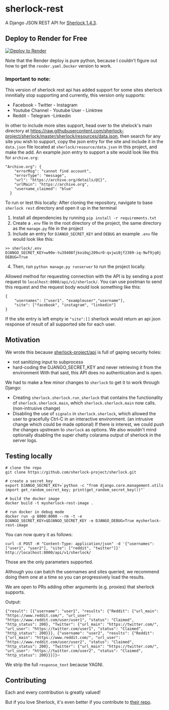 # sherlock-rest

A Django JSON REST API for [Sherlock 1.4.3](https://github.com/sherlock-project/sherlock).

## Deploy to Render for Free

<a href="https://render.com/deploy?repo=https://github.com/turian/sherlock-rest.git">
<img src="https://render.com/images/deploy-to-render-button.svg" alt="Deploy to Render" />
</a>

Note that the Render deploy is pure python, because I couldn't
figure out how to get the `render.yaml.Docker` version to work.

### Important to note:
This version of sherlock rest api has added support for some sites sherlock innnitially 
stop supporting and currently, this version only supports:
- Facebook        - Twitter      - Instagram
- Youtube Channel - Youtube User - Linktree
- Reddit          - Telegram     -Linkedin

In other to include more sites support, head over to the shelock's main directory at 
https://raw.githubusercontent.com/sherlock-project/sherlock/master/sherlock/resources/data.json, 
then search for any site you wish to support, copy the json entry for the site and include it in 
the `data.json` file located at `sherlock/resource/data.json` in this project, and make the add. 
An example json entry to support a site would look like this for `archive.org`:
```
"Archive.org": {
    "errorMsg": "cannot find account",
    "errorType": "message",
    "url": "https://archive.org/details/@{}",
    "urlMain": "https://archive.org",
    "username_claimed": "blue"
  }
 ```

To run or test this locally:
After cloning the repository, navigate to base `sherlock rest` directory and open it up in the terminal

1. Install all dependencies by running `pip install -r requirements.txt`
2. Create a `.env` file in the root directory of the project, the same directory as the `manage.py` file in the project
3. Include an entry for `DJANGO_SECRET_KEY` and `DEBUG` an example `.env` file would look like this:
 ```
 >> sherlock/.env
 DJANGO_SECRET_KEY=w90e-tu39408fjkoi0qj209ur0-qvjwi0jf2389-iq-9wf9jq0j
 DEBUG=True
```
4. Then, run `python manage.py runserver` to run the project locally.

Allowed method for requesting connection with the API is by sending a post request to `localhost:8000/api/v1/sherlock/`.
You can use postman to send this request and the request body would look something like this:
```
{
    "usernames": ["user1", "exampleuser","username"], 
    "site": ["facebook", "instagram", "linkedin"]
} 
```
If the site entry is left empty ie `"site":[]` sherlock would return an api json response of result of all supported site for each user.



## Motivation

We wrote this because [sherlock-project/api](https://github.com/sherlock-project/api) is full of gaping security holes:
* not sanitizing input to subprocess
* hard-coding the DJANGO_SECRET_KEY and never retrieving it from the environment
With that said, this API does no authentication and is open.

We had to make a few minor changes to `sherlock` to get it to work
through Django:
* Creating `sherlock.sherlock.run_sherlock` that contains
the functionality of `sherlock.sherlock.main`, which `sherlock.sherlock.main` now calls. (non-intrusive change)
* Disabling the use of `signals` in `sherlock.sherlock`, which allowed the user to gracefully Ctrl-C in an interactive environment. (an intrusive change which could be made optional)
If there is interest, we could push the changes upstream to `sherlock`
as options. We also wouldn't mind optionally disabling the super chatty colarama output of sherlock in the server logs.

## Testing locally

```
# clone the repo
git clone https://github.com/sherlock-project/sherlock.git

# create a secret key
export DJANGO_SECRET_KEY=`python -c "from django.core.management.utils import get_random_secret_key; print(get_random_secret_key())"`

# build the docker image
docker build -t mysherlock-rest-image .

# run docker in debug mode
docker run -p 8000:8000 --rm -t -e DJANGO_SECRET_KEY=$DJANGO_SECRET_KEY -e DJANGO_DEBUG=True mysherlock-rest-image
```

You can now query it as follows:
```
curl -X POST -H "Content-Type: application/json" -d '{"usernames": ["user1", "user2"], "site": ["reddit", "twitter"]}' http://localhost:8000/api/v1/sherlock/
```

Those are the only parameters supported.

Although you can batch the usernames and sites queried, we recommend
doing them one at a time so you can progressively load the results.

We are open to PRs adding other arguments (e.g. proxies) that sherlock supports.

Output:
```
{"result": [{"username": "user1", "results": {"Reddit": {"url_main": "https://www.reddit.com/", "url_user": "https://www.reddit.com/user/user1", "status": "Claimed", "http_status": 200}, "Twitter": {"url_main": "https://twitter.com/", "url_user": "https://twitter.com/user1", "status": "Claimed", "http_status": 200}}}, {"username": "user2", "results": {"Reddit": {"url_main": "https://www.reddit.com/", "url_user": "https://www.reddit.com/user/user2", "status": "Claimed", "http_status": 200}, "Twitter": {"url_main": "https://twitter.com/", "url_user": "https://twitter.com/user2", "status": "Claimed", "http_status": 200}}}]}⏎
```
We strip the full `response_text` because YAGNI.

## Contributing

Each and every contribution is greatly valued!

But if you love Sherlock, it's even better if you contribute to [their repo](https://github.com/sherlock-project/sherlock).
